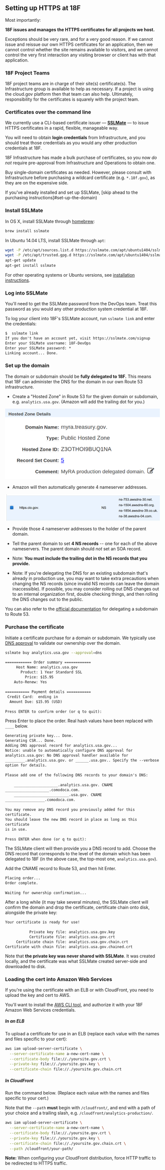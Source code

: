 ## Setting up HTTPS at 18F

Most importantly:

**18F issues and manages the HTTPS certificates for all projects we host.**

Exceptions should be very rare, and for a very good reason. If we cannot issue and reissue our own HTTPS certificates for an application, then we cannot control whether the site remains available to visitors, and we cannot control the very first interaction any visiting browser or client has with that application.

### 18F Project Teams

18F project teams are in charge of their site(s) certificate(s). The Infrastructure group is available to help as necessary. If a project is using the cloud.gov platform then that team can also help. Ultimately, responsibility for the certificates is squarely with the project team.

### Certificates over the command line

We currently use a CLI-based certificate issuer — **[SSLMate](https://sslmate.com)** — to issue HTTPS certificates in a rapid, flexible, manageable way.

You will need to obtain **login credentials** from Infrastructure, and you should treat those credentials as you would any other production credentials at 18F.

18F Infrastructure has made a bulk purchase of certificates, so you now _do not_ require pre-approval from Infrastructure and Operations to obtain one.

Buy single-domain certificates as needed. However, please consult with Infrastructure before purchasing a wildcard certificate (e.g. `*.18f.gov`), as they are on the expensive side.

If you've already installed and set up SSLMate, [skip ahead to the purchasing instructions]#set-up-the-domain)

### Install SSLMate

In OS X, install SSLMate through [homebrew](http://brew.sh):

```bash
brew install sslmate
```

In Ubuntu 14.04 LTS, install SSLMate through `apt`:

```bash
wget -P /etc/apt/sources.list.d https://sslmate.com/apt/ubuntu1404/sslmate.list
wget -P /etc/apt/trusted.gpg.d https://sslmate.com/apt/ubuntu1404/sslmate.gpg
apt-get update
apt-get install sslmate
```

For other operating systems or Ubuntu versions, see [installation instructions](https://sslmate.com/help/getting_started#install).

### Log into SSLMate

You'll need to get the SSLMate password from the DevOps team. Treat this password as you would any other production system credential at 18F.

To log your client into 18F's SSLMate account, run `sslmate link` and enter the credentials:

```
$  sslmate link
If you don't have an account yet, visit https://sslmate.com/signup
Enter your SSLMate username: 18F-DevOps
Enter your SSLMate password: *
Linking account... Done.
```

### Set up the domain

The domain or subdomain should be **fully delegated to 18F.** This means that 18F can administer the DNS for the domain in our own Route 53 infrastructure.

* Create a "Hosted Zone" in Route 53 for the given domain or subdomain, e.g. `analytics.usa.gov`. (Amazon will add the trailing dot for you.)

![hosted zone](images/route53.png)

* Amazon will then automatically generate 4 nameserver addresses.

![nameservers](images/ns-records.png)

* Provide those 4 nameserver addresses to the holder of the parent domain.
* Tell the parent domain to set **4 NS records** -- one for each of the above nameservers. The parent domain should _not_ set an SOA record.

* Note: **You must include the trailing dot in the NS records that you provide.**
* Note: If you're delegating the DNS for an existing subdomain that's already in production use, you may want to take extra precautions when changing the NS records (since invalid NS records can leave the domain inaccessible). If possible, you may consider rolling out DNS changes out to an internal organization first, double checking things, and then rolling the DNS changes out to the public.

You can also refer to the [official documentation](http://docs.aws.amazon.com/Route53/latest/DeveloperGuide/CreatingNewSubdomain.html) for delegating a subdomain to Route 53.

### Purchase the certificate

Initiate a certificate purchase for a domain or subdomain. We typically use [DNS approval](https://sslmate.com/help/approval/dns) to validate our ownership over the domain.

```bash
sslmate buy analytics.usa.gov --approval=dns
```

```
============ Order summary ============
     Host Name: analytics.usa.gov
       Product: 1 Year Standard SSL
         Price: $15.95
    Auto-Renew: Yes

=========== Payment details ===========
 Credit Card:  ending in
  Amount Due: $15.95 (USD)

Press ENTER to confirm order (or q to quit):
```

Press Enter to place the order. Real hash values have been replaced with `____` below.

```
Generating private key... Done.
Generating CSR... Done.
Adding DNS approval record for analytics.usa.gov...
Notice: unable to automatically configure DNS approval for analytics.usa.gov: No DNS approval handler available for _________.analytics.usa.gov. or ______.usa.gov.. Specify the --verbose option for details.

Please add one of the following DNS records to your domain's DNS:

    ____________________.analytics.usa.gov. CNAME ____________________.comodoca.com.
    _________________________.usa.gov. CNAME __________________.comodoca.com.

You may remove any DNS record you previously added for this certificate.
You should leave the new DNS record in place as long as this certificate
is in use.

Press ENTER when done (or q to quit): 
```

The SSLMate client will then provide you a DNS record to add. Choose the DNS record that corresponds to the level of the domain which has been delegated to 18F (in the above case, the top-most one, `analytics.usa.gov`).

Add the CNAME record to Route 53, and then hit Enter.

```
Placing order...
Order complete.

Waiting for ownership confirmation...
```

After a long while (it may take several minutes), the SSLMate client will confirm the domain and drop the certificate, certificate chain onto disk, alongside the private key:

```
Your certificate is ready for use!

           Private key file: analytics.usa.gov.key
           Certificate file: analytics.usa.gov.crt
     Certificate chain file: analytics.usa.gov.chain.crt
Certificate with chain file: analytics.usa.gov.chained.crt
```

Note that **the private key was never shared with SSLMate**. It was created locally, and the certificate was what SSLMate created server-side and downloaded to disk.

### Loading the cert into Amazon Web Services

If you're using the certificate with an ELB or with CloudFront, you need to upload the key and cert to AWS.

You'll want to install the [AWS CLI tool](https://aws.amazon.com/cli/), and authorize it with your 18F Amazon Web Services credentials.

##### In an ELB

To upload a certificate for use in an ELB (replace each value with the names and files specific to your cert):

```bash
aws iam upload-server-certificate \
  --server-certificate-name a-new-cert-name \
  --certificate-body file://./yoursite.gov.crt \
  --private-key file://./yoursite.gov.key \
  --certificate-chain file://./yoursite.gov.chain.crt
```

##### In CloudFront

Run the command below. (Replace each value with the names and files specific to your cert.)

Note that the `--path` **must** begin with `/cloudfront/`, and end with a path of your choice and a trailing slash, e.g. `/cloudfront/analytics-production/`.

```bash
aws iam upload-server-certificate \
  --server-certificate-name a-new-cert-name \
  --certificate-body file://./yoursite.gov.crt \
  --private-key file://./yoursite.gov.key \
  --certificate-chain file://./yoursite.gov.chain.crt \
  --path /cloudfront/your-path/
```

**Note:** When configuring your CloudFront distribution, force HTTP traffic to be redirected to HTTPS traffic.
